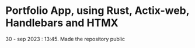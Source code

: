 # Portfolio App, using Rust, Actix-web, Handlebars and HTMX

30 - sep 2023 : 13:45. Made the repository public
